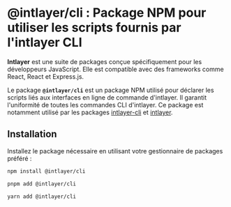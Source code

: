 # @intlayer/cli : Package NPM pour utiliser les scripts fournis par l'intlayer CLI

**Intlayer** est une suite de packages conçue spécifiquement pour les développeurs JavaScript. Elle est compatible avec des frameworks comme React, React et Express.js.

Le package **`@intlayer/cli`** est un package NPM utilisé pour déclarer les scripts liés aux interfaces en ligne de commande d'intlayer. Il garantit l'uniformité de toutes les commandes CLI d'intlayer. Ce package est notamment utilisé par les packages [intlayer-cli](https://github.com/aymericzip/intlayer/tree/main/docs/fr/packages/intlayer-cli/index.md) et [intlayer](https://github.com/aymericzip/intlayer/tree/main/docs/fr/packages/intlayer/index.md).

## Installation

Installez le package nécessaire en utilisant votre gestionnaire de packages préféré :

```bash packageManager="npm"
npm install @intlayer/cli
```

```bash packageManager="pnpm"
pnpm add @intlayer/cli
```

```bash packageManager="yarn"
yarn add @intlayer/cli
```
